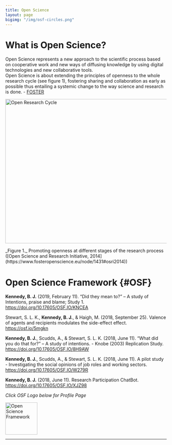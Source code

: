 ```yaml
---
title: Open Science
layout: page
bigimg: "/img/osf-circles.png"
---
```

# What is Open Science? 
Open Science represents a new approach to the scientific process based on cooperative work and new ways of diffusing knowledge by using digital technologies and new collaborative tools.  
Open Science is about extending the principles of openness to the whole research cycle (see figure 1), fostering sharing and collaboration as early as possible thus entailing a systemic change to the way science and research is done. - [FOSTER](https://www.fosteropenscience.eu/content/what-open-science-introduction)

<p><img src="https://github.com/b-kennedy0/b-kennedy0.github.io/blob/master/img/OpenScienceResearchInitiative-ResearchLifecycle.png?raw=true" alt="Open Research Cycle" width="690" height="450" /></p>  
_Figure 1._ Promoting openness at different stages of the research process ([Open Science and Research Initiative, 2014](https://www.fosteropenscience.eu/node/1431#osri2014))


# Open Science Framework {#OSF}  

**Kennedy, B. J.** (2019, February 11). “Did they mean to?” – A study of Intentions, praise and blame; Study 1. <https://doi.org/10.17605/OSF.IO/KNCEA>

Stewart, S. L. K., **Kennedy, B. J.**, & Haigh, M. (2018, September 25). Valence of agents and recipients modulates the side-effect effect. <https://osf.io/5mgkn>

**Kennedy, B. J.**, Scudds, A., & Stewart, S. L. K. (2018, June 11). “What did you do that for?” – A study of intentions. - Knobe (2003) Replication Study. <https://doi.org/10.17605/OSF.IO/8H9AW>

**Kennedy, B. J.**, Scudds, A., & Stewart, S. L. K. (2018, June 11). A pilot study - Investigating the social opinions of job roles and working sectors. <https://doi.org/10.17605/OSF.IO/W279R>

**Kennedy, B. J.** (2018, June 11). Research Participation ChatBot. <https://doi.org/10.17605/OSF.IO/XJZ98>


*Click OSF Logo below for Profile Page*  

<a href="http://osf.io/ekmyr" target="_blank" rel="noopener"><img src="/img/osf icon circle.png" title="Click here for Open Science Framework Profile" alt="Open Science Framework" width="100" height="100"/>

---
